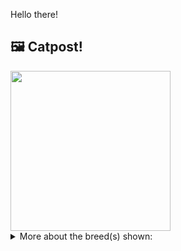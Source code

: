Hello there!



## 🖼️ Catpost!

<sub>
    <img src="https://cdn2.thecatapi.com/images/2LEN_GHmx.jpg" height="256">
</sub>


<details>
<summary>More about the breed(s) shown:</summary>

Breed: Birman

Description: The Birman is a docile, quiet cat who loves people and will follow them from room to room. Expect the Birman to want to be involved in what you’re doing. He communicates in a soft voice, mainly to remind you that perhaps it’s time for dinner or maybe for a nice cuddle on the sofa. He enjoys being held and will relax in your arms like a furry baby.

Links:
<ul>
  <li>CFA http://cfa.org/Breeds/BreedsAB/Birman.aspx</li>
  <li>Wikipedia https://en.wikipedia.org/wiki/Birman</li>
</ul> 

</details>
